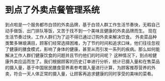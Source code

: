 # 到点了外卖点餐管理系统   
到点啦是一个服务都市白领的外卖品牌，基于白领人群工作生活节奏快，无暇自己动手做饭、出门排队等饭，又苦于找不到一个美味且健康的外卖品牌而生。
现在生活节奏过快，工作人群们为了迫不得已通过订购外卖来解决饮食。
外卖菜品种类繁多琳琅满目，顾客们经常选择困难，为了节约时间和追求口味，他们往往忽视了健康的膳食模式，影响了身体的健康，甚至从而引发一系列的疾病。那么如何能解决工作人群们健康饮食的问题并且节约他们的时间呢？
这种情况下，到点啦健康外卖应运而生了。我们根据顾客的历史订单进行分析，统计已摄入量和在售菜品的摄入量，基于中国居民膳食营养素参考摄入量进行计算，为顾客推荐营养的外卖，符合一天人体正常的摄入量，让顾客再追求健康的同时享受的美味的菜肴。
